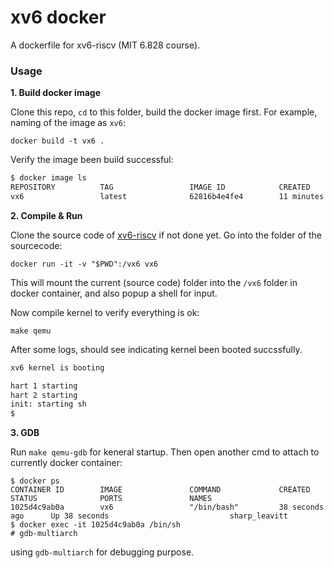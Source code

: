 xv6 docker
=======

A dockerfile for xv6-riscv (MIT 6.828 course). 

### Usage

**1. Build docker image**

Clone this repo, `cd` to this folder, build the docker image first. For example, naming of the image as `xv6`:

```shell
docker build -t vx6 .
```

Verify the image been build successful:

```txt
$ docker image ls
REPOSITORY          TAG                 IMAGE ID            CREATED             SIZE
vx6                 latest              62816b4e4fe4        11 minutes ago      1.2GB
```

**2. Compile & Run**

Clone the source code of [xv6-riscv](https://github.com/mit-pdos/xv6-riscv) if not done yet. Go into the folder of the sourcecode:

```shell
docker run -it -v "$PWD":/vx6 vx6
```

This will mount the current (source code) folder into the `/vx6` folder in docker container, and also popup a shell for input.

Now compile kernel to verify everything is ok:

```shell
make qemu
```

After some logs, should see indicating kernel been booted succssfully.

```txt
xv6 kernel is booting

hart 1 starting
hart 2 starting
init: starting sh
$
```

**3. GDB**

Run `make qemu-gdb` for keneral startup. Then open another cmd to attach to currently docker container:

```shell
$ docker ps
CONTAINER ID        IMAGE               COMMAND             CREATED             STATUS              PORTS               NAMES
1025d4c9ab0a        vx6                 "/bin/bash"         38 seconds ago      Up 38 seconds                           sharp_leavitt
$ docker exec -it 1025d4c9ab0a /bin/sh
# gdb-multiarch
```

using `gdb-multiarch` for debugging purpose.

